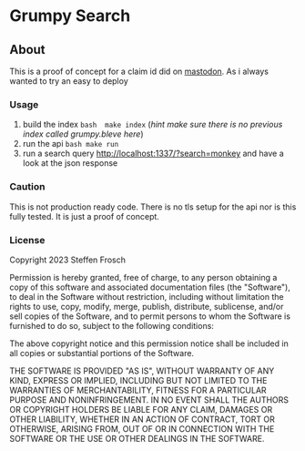 # Grumpy Search

## About
This is a proof of concept for a claim id did on [mastodon](https://mastodon.social/@psycodepath/109796986115923657). 
As i always wanted to try an easy to deploy

### Usage
1. build the index ```bash  make index``` (*hint make sure there is no previous index called grumpy.bleve here*)
2. run the api ```bash make run  ```
3. run a search query [http://localhost:1337/?search=monkey](http://localhost:1337/?search=monkey]) and have a look at the json response


### Caution
This is not production ready code. There is no tls setup for the api nor is this fully tested. It is just a proof 
of concept. 

### License
Copyright 2023 Steffen Frosch

Permission is hereby granted, free of charge, to any person obtaining a copy of this software and associated documentation files (the "Software"), to deal in the Software without restriction, including without limitation the rights to use, copy, modify, merge, publish, distribute, sublicense, and/or sell copies of the Software, and to permit persons to whom the Software is furnished to do so, subject to the following conditions:

The above copyright notice and this permission notice shall be included in all copies or substantial portions of the Software.

THE SOFTWARE IS PROVIDED "AS IS", WITHOUT WARRANTY OF ANY KIND, EXPRESS OR IMPLIED, INCLUDING BUT NOT LIMITED TO THE WARRANTIES OF MERCHANTABILITY, FITNESS FOR A PARTICULAR PURPOSE AND NONINFRINGEMENT. IN NO EVENT SHALL THE AUTHORS OR COPYRIGHT HOLDERS BE LIABLE FOR ANY CLAIM, DAMAGES OR OTHER LIABILITY, WHETHER IN AN ACTION OF CONTRACT, TORT OR OTHERWISE, ARISING FROM, OUT OF OR IN CONNECTION WITH THE SOFTWARE OR THE USE OR OTHER DEALINGS IN THE SOFTWARE.